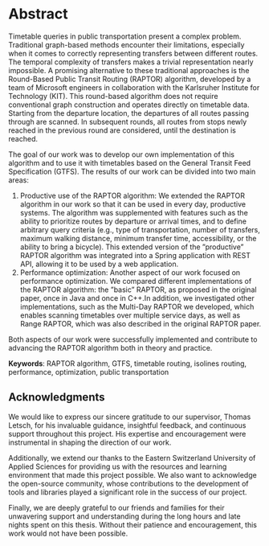 # Abstract

Timetable queries in public transportation present a complex problem. Traditional graph-based methods encounter their
limitations, especially when it comes to correctly representing transfers between different routes. The temporal
complexity of transfers makes a trivial representation nearly impossible. A promising alternative to these traditional
approaches is the Round-Based Public Transit Routing (RAPTOR) algorithm, developed by a team of Microsoft engineers in
collaboration with the Karlsruher Institute for Technology (KIT). This round-based algorithm does not require
conventional graph construction and operates directly on timetable data. Starting from the departure location, the
departures of all routes passing through are scanned. In subsequent rounds, all routes from stops newly reached in the
previous round are considered, until the destination is reached.

The goal of our work was to develop our own implementation of this algorithm and to use it with timetables based on the
General Transit Feed Specification (GTFS). The results of our work can be divided into two main areas:

1. Productive use of the RAPTOR algorithm: We extended the RAPTOR algorithm in our work so that it can be used in
   every day, productive systems. The algorithm was supplemented with features such as the ability to prioritize routes
   by departure or arrival times, and to define arbitrary query criteria (e.g., type of transportation, number of
   transfers, maximum walking distance, minimum transfer time, accessibility, or the ability to bring a bicycle). This
   extended version of the ”productive” RAPTOR algorithm was integrated into a Spring application with REST API,
   allowing it to be used by a web application.
2. Performance optimization: Another aspect of our work focused on performance optimization. We compared different
   implementations of the RAPTOR algorithm: the ”basic” RAPTOR, as proposed in the original paper, once in Java and once
   in C++.In addition, we investigated other implementations, such as the Multi-Day RAPTOR we developed, which enables
   scanning timetables over multiple service days, as well as Range RAPTOR, which was also described in the original
   RAPTOR paper.

Both aspects of our work were successfully implemented and contribute to advancing the RAPTOR algorithm both in theory
and practice.

**Keywords**: RAPTOR algorithm, GTFS, timetable routing, isolines routing, performance, optimization, public
transportation

## Acknowledgments

We would like to express our sincere gratitude to our supervisor, Thomas Letsch, for his invaluable guidance, insightful
feedback, and continuous support throughout this project. His expertise and encouragement were instrumental in shaping
the direction of our work.

Additionally, we extend our thanks to the Eastern Switzerland University of Applied Sciences for providing us with the
resources and learning environment that made this project possible. We also want to acknowledge the open-source
community, whose contributions to the development of tools and libraries played a significant role in the success of our
project.

Finally, we are deeply grateful to our friends and families for their unwavering support and understanding during the
long hours and late nights spent on this thesis. Without their patience and encouragement, this work would not have been
possible.
